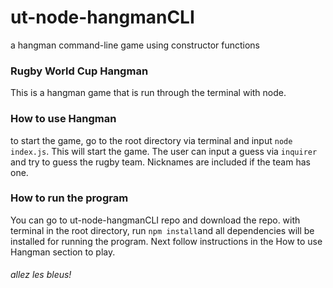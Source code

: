 # ut-node-hangmanCLI
 a hangman command-line game using constructor functions
 
 ### Rugby World Cup Hangman
This is a hangman game that is run through the terminal with node.

### How to use Hangman
to start the game, go to the root directory via terminal and input `node index.js`. This will start the game. The user can input a guess via `inquirer` and try to guess the rugby team. Nicknames are included if the team has one.

### How to run the program
You can go to ut-node-hangmanCLI repo and download the repo. with terminal in the root directory, run `npm install`and all dependencies will be installed for running the program. Next follow instructions in the How to use Hangman section to play.

###### _allez les bleus!_
